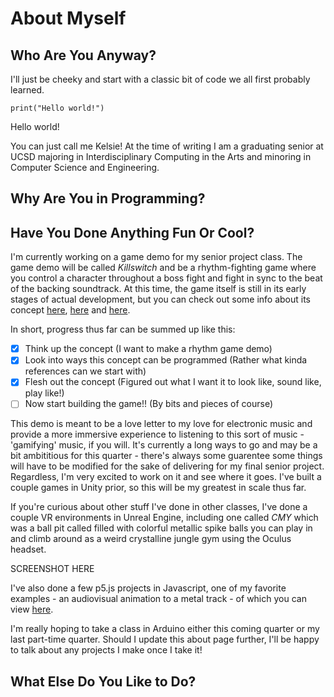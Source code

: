 # About Myself
## Who Are You Anyway?

I'll just be cheeky and start with a classic bit of code we all first probably learned.

`print("Hello world!")`

Hello world!

You can just call me Kelsie! At the time of writing I am a graduating senior at UCSD majoring in Interdisciplinary Computing in the Arts and minoring in Computer Science and Engineering.

## Why Are You in Programming?

## Have You Done Anything Fun Or Cool?

I'm currently working on a game demo for my senior project class. The game demo will be called *Killswitch* and be a rhythm-fighting game where you control a character throughout a boss fight and fight in sync to the beat of the backing soundtrack. At this time, the game itself is still in its early stages of actual development, but you can check out some info about its concept [here](https://docs.google.com/document/d/14k8jhXwxxiHjgZUgF6Y7mPiSnR9g2SDsqMfttyQsd-s/edit?usp=sharing), [here](https://docs.google.com/presentation/d/1cUBGJgeRHwT7EjNuaZUIpleSGSjECWKnAgB0DXDKnxU/edit?usp=sharing) and [here](https://docs.google.com/presentation/d/1sHi5L9jnNL1yr6pu1nzAEI0zlmMl8yK5Y3B_1g-F9BY/edit?usp=sharing).

In short, progress thus far can be summed up like this:
- [x] Think up the concept (I want to make a rhythm game demo)
- [x] Look into ways this concept can be programmed (Rather what kinda references can we start with)
- [x] Flesh out the concept (Figured out what I want it to look like, sound like, play like!)
- [ ] Now start building the game!! (By bits and pieces of course)

This demo is meant to be a love letter to my love for electronic music and provide a more immersive experience to listening to this sort of music - 'gamifying' music, if you will. It's currently a long ways to go and may be a bit ambititious for this quarter - there's always some guarentee some things will have to be modified for the sake of delivering for my final senior project. Regardless, I'm very excited to work on it and see where it goes. I've built a couple games in Unity prior, so this will be my greatest in scale thus far.

If you're curious about other stuff I've done in other classes, I've done a couple VR environments in Unreal Engine, including one called *CMY* which was a ball pit called filled with colorful metallic spike balls you can play in and climb around as a weird crystalline jungle gym using the Oculus headset.

SCREENSHOT HERE

I've also done a few p5.js projects in Javascript, one of my favorite examples - an audiovisual animation to a metal track - of which you can view [here](https://editor.p5js.org/kalloyd/sketches/o2Ipy5dX0).

I'm really hoping to take a class in Arduino either this coming quarter or my last part-time quarter. Should I update this about page further, I'll be happy to talk about any projects I make once I take it!

## What Else Do You Like to Do?



